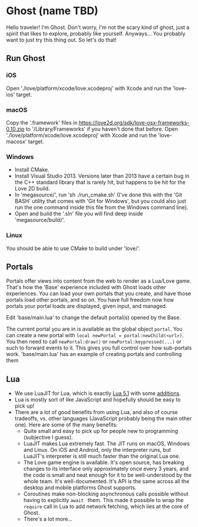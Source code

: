 # Ghost (name TBD)

Hello traveler! I'm Ghost. Don't worry, I'm not the scary kind of ghost, just a spirit that likes to
explore, probably like yourself. Anyways... You probably want to just try this thing out. So let's
do that!

## Run Ghost

### iOS

Open './love/platform/xcode/love.xcodeproj' with Xcode and run the 'love-ios' target.

### macOS

Copy the '.framework' files in https://love2d.org/sdk/love-osx-frameworks-0.10.zip to
'/Library/Frameworks' if you haven't done that before. Open './love/platform/xcode/love.xcodeproj'
with Xcode and run the 'love-macosx' target.

### Windows

- Install CMake.
- Install Visual Studio 2013. Versions later than 2013 have a certain bug in the C++ standard
  library that is rarely hit, but happens to be hit for the Love 2D build.
- In 'megasource/', run 'sh ./run_cmake.sh' (I've done this with the 'Git BASH' utility that comes
  with 'Git for Windows', but you could also just run the one command inside this file from the
  Windows command line).
- Open and build the '.sln' file you will find deep inside 'megasource/build/'.

### Linux

You should be able to use CMake to build under 'love/'.

## Portals

Portals offer views into content from the web to render as a Lua/Love game. That's how the 'Base'
experience included with Ghost loads other experiences. You can load your own portals that you
create, and have those portals load other portals, and so on. You have full freedom now how portals
your portal loads are displayed, given input, and managed.

Edit 'base/main.lua' to change the default portal(s) opened by the Base.

The current portal you are in is available as the global object `portal`. You can create a new
portal with `local newPortal = portal:newChild(<url>)`. You then need to call `newPortal:draw()` or
`newPortal:keypressed(...)` or such to forward events to it. This gives you full control over how
sub-portals work. 'base/main.lua' has an example of creating portals and controlling them

## Lua

- We use LuaJIT for Lua, which is exactly [Lua 5.1](https://www.lua.org/manual/5.1/) with some
  [additions](http://luajit.org/extensions.html).
- Lua is mostly sort of like JavaScript and hopefully should be easy to pick up!
- There are a lot of good benefits from using Lua, and also of course tradeoffs, vs. other languages
  (JavaScript probably being the main other one). Here are some of the many benefits:
  - Quite small and easy to pick up for people new to programming (subjective I guess).
  - LuaJIT makes Lua extremely fast. The JIT runs on macOS, Windows and Linux. On iOS and Android,
    only the interpreter runs, but LuaJIT's interpreter is still much faster than the original Lua
    one.
  - The Love game engine is available. It's open source, has breaking changes to its interface only
    approximately once every 3 years, and the code is small and neat enough for it to be
    well-understood by the whole team. It's well-documented. It's API is the same across all
    the desktop and mobile platforms Ghost supports.
  - Coroutines make non-blocking asynchronous calls possible without having to explicitly `await `
    them. This made it possible to wrap the `require` call in Lua to add network fetching, which lies
    at the core of Ghost.
  - There's a lot more...
